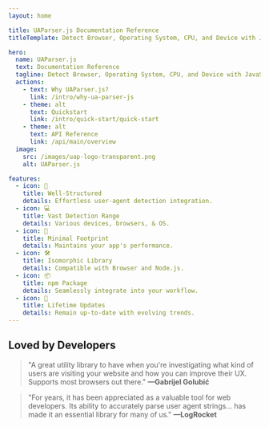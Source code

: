 ```yaml
---
layout: home

title: UAParser.js Documentation Reference
titleTemplate: Detect Browser, Operating System, CPU, and Device with JavaScript

hero:
  name: UAParser.js
  text: Documentation Reference
  tagline: Detect Browser, Operating System, CPU, and Device with JavaScript
  actions:
    - text: Why UAParser.js?
      link: /intro/why-ua-parser-js
    - theme: alt
      text: Quickstart
      link: /intro/quick-start/quick-start
    - theme: alt
      text: API Reference
      link: /api/main/overview
  image:
    src: /images/uap-logo-transparent.png
    alt: UAParser.js

features:
  - icon: 👔
    title: Well-Structured
    details: Effortless user-agent detection integration.
  - icon: 💻
    title: Vast Detection Range
    details: Various devices, browsers, & OS.
  - icon: 🥾
    title: Minimal Footprint
    details: Maintains your app's performance.
  - icon: 🛠️
    title: Isomorphic Library
    details: Compatible with Browser and Node.js.
  - icon: 📦
    title: npm Package
    details: Seamlessly integrate into your workflow.
  - icon: 📆
    title: Lifetime Updates
    details: Remain up-to-date with evolving trends.
---
```


## Loved by Developers

> "A great utility library to have when you're investigating what kind of users are visiting your website and how you can improve their UX. Supports most browsers out there." **—Gabrijel Golubić**

> "For years, it has been appreciated as a valuable tool for web developers. Its ability to accurately parse user agent strings... has made it an essential library for many of us." **—LogRocket**


<style>
:root {
  --vp-home-hero-name-color: transparent;
  --vp-home-hero-name-background: -webkit-linear-gradient(120deg, #bd34fe 30%, #41d1ff);

  --vp-home-hero-image-background-image: linear-gradient(-45deg, #bd34fe 50%, #47caff 50%);
  --vp-home-hero-image-filter: blur(44px);
}

@media (min-width: 640px) {
  :root {
    --vp-home-hero-image-filter: blur(56px);
  }
}

@media (min-width: 960px) {
  :root {
    --vp-home-hero-image-filter: blur(68px);
  }
}
</style>
